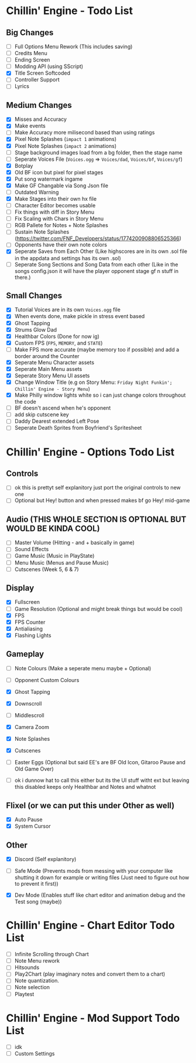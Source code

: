 # Chillin' Engine - Todo List

## Big Changes

 - [ ] Full Options Menu Rework (This includes saving)
 - [ ] Credits Menu
 - [ ] Ending Screen
 - [ ] Modding API (using SScript)
 - [x] Title Screen Softcoded
 - [ ] Controller Support
 - [ ] Lyrics

## Medium Changes

 - [x] Misses and Accuracy
 - [x] Make events
 - [ ] Make Accuracy more milisecond based than using ratings
 - [x] Pixel Note Splashes (`impact 1` animations)
 - [x] Pixel Note Splashes (`impact 2` animations)
 - [ ] Stage background images load from a bg folder, then the stage name
 - [ ] Seperate Voices File (`Voices.ogg` => `Voices/dad`, `Voices/bf`, `Voices/gf`)
 - [x] Botplay
 - [x] Old BF icon but pixel for pixel stages
 - [x] Put song watermark ingame
 - [x] Make GF Changable via Song Json file
 - [ ] Outdated Warning
 - [x] Make Stages into their own hx file
 - [ ] Character Editor becomes usable
 - [ ] Fix things with diff in Story Menu
 - [ ] Fix Scaling with Chars in Story Menu
 - [ ] RGB Pallete for Notes + Note Splashes
 - [ ] Sustain Note Splashes (https://twitter.com/FNF_Developers/status/1774200908806525366)
 - [ ] Opponents have their own note colors
 - [x] Seperate Saves from Each Other (Like highscores are in its own .sol file in the appdata and settings has its own .sol)
 - [ ] Seperate Song Sections and Song Data from each other (Like in the songs config.json it will have the player opponent stage gf n stuff in there.)

## Small Changes

 - [x] Tutorial Voices are in its own `Voices.ogg` file
 - [x] When events done, make pickle in stress event based <!-- pickle? oh hell naw - crusher. oh yesssss pico but pickle -Til-->
 - [x] Ghost Tapping
 - [x] Strums Glow Dad
 - [x] Healthbar Colors (Done for now ig)
 - [x] Custom FPS (`FPS`, `MEMORY`, and `STATE`)
 - [ ] Make FPS more accurate (maybe memory too if possible) and add a border around the Counter
 - [x] Seperate Menu Character assets
 - [x] Seperate Main Menu assets
 - [x] Seperate Story Menu UI assets
 - [x] Change Window Title (e.g on Story Menu: `Friday Night Funkin'; Chillin' Engine - Story Menu`) <!-- It was TechNotDrip at the time of typing that -->
 - [x] Make Philly window lights white so i can just change colors throughout the code
 - [ ] BF doesn't ascend when he's opponent
 - [ ] add skip cutscene key
 - [ ] Daddy Dearest extended Left Pose
 - [ ] Seperate Death Sprites from Boyfriend's Spritesheet

# Chillin' Engine - Options Todo List <!-- These are just what options we r gunna add (assuming til wil aggree with me (crusher)) its not for the whole menu itself tho -->

## Controls

 - [ ] ok this is prettyt self explanitory just port the original controls to new one
 - [ ] Optional but Hey! button and when pressed makes bf go Hey! mid-game

## Audio (THIS WHOLE SECTION IS OPTIONAL BUT WOULD BE KINDA COOL)
 - [ ] Master Volume (Hitting - and + basically in game)
 - [ ] Sound Effects
 - [ ] Game Music (Music in PlayState)
 - [ ] Menu Music (Menus and Pause Music)
 - [ ] Cutscenes (Week 5, 6 & 7)

## Display

 - [x] Fullscreen
 - [ ] Game Resolution (Optional and might break things but would be cool)
 - [x] FPS
 - [x] FPS Counter
 - [x] Antialiasing
 - [x] Flashing Lights <!-- is all she ever wanted (yeah) | Beggin' on her knees to be popular | That's her dream, to be popular (hey) | Kill anyone to be popular (hm) | Sell her soul to be popular | Popular, just to be popular (uh-huh) | Everybody scream 'cause she popular (hey) | She mainstream 'cause she popular | Never be free 'cause she popular -->

## Gameplay

 - [ ] Note Colours (Make a seperate menu maybe + Optional)
 - [ ] Opponent Custom Colours
 - [x] Ghost Tapping
 - [x] Downscroll
 - [ ] Middlescroll
 - [x] Camera Zoom
 - [x] Note Splashes
 - [x] Cutscenes
 - [ ] Easter Eggs (Optional but said EE's are BF Old Icon, Gitaroo Pause and Old Game Over)
 - [ ] ok i dunnow hat to call this either but its the UI stuff witht ext but leaving this disabled keeps only Healthbar and Notes and whatnot


## Flixel (or we can put this under **Other** as well)

 - [x] Auto Pause
 - [x] System Cursor

## Other

 - [x] Discord (Self explanitory)
 - [ ] Safe Mode (Prevents mods from messing with your computer like shutting it down for example or writing files (Just need to figure out how to prevent it first))
 - [x] Dev Mode (Enables stuff like chart editor and animation debug and the Test song (maybe))


# Chillin' Engine - Chart Editor Todo List <!-- Stuff we NEED for the chart editor -->
 - [ ] Infinite Scrolling through Chart
 - [ ] Note Menu rework
 - [ ] Hitsounds
 - [ ] Play2Chart (play imaginary notes and convert them to a chart)
 - [ ] Note quantization.
 - [ ] Note selection
 - [ ] Playtest

# Chillin' Engine - Mod Support Todo List
 - [ ] idk
 - [ ] Custom Settings